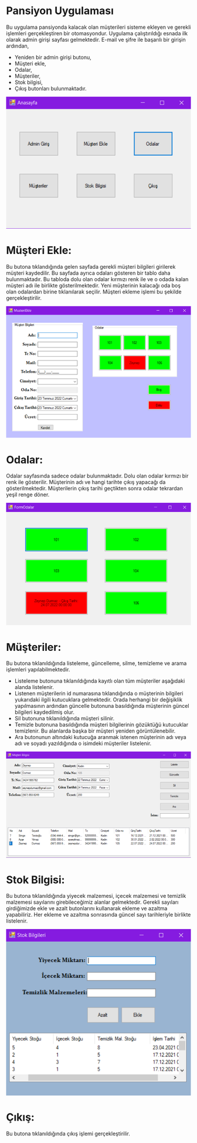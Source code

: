 # Pansiyon Uygulaması
Bu uygulama pansiyonda kalacak olan müşterileri sisteme ekleyen ve gerekli işlemleri gerçekleştiren bir otomasyondur. Uygulama çalıştırıldığı esnada ilk olarak admin girişi sayfası gelmektedir. E-mail ve şifre ile başarılı bir girişin ardından,
* Yeniden bir admin girişi butonu,
* Müşteri ekle,
* Odalar,
* Müşteriler,
* Stok bilgisi,
* Çıkış 
butonları bulunmaktadır. 

![](https://github.com/SimgeTerzioglu/PansiyonUygulamasi/blob/master/anasayfa.png)

# Müşteri Ekle:
Bu butona tıklandığında gelen sayfada gerekli müşteri bilgileri girilerek müşteri kaydedilir. Bu sayfada ayrıca odaları gösteren bir tablo daha bulunmaktadır. Bu tabloda dolu olan odalar kırmızı renk ile ve o odada kalan müşteri adı ile birlikte gösterilmektedir. Yeni müşterinin kalacağı oda boş olan odalardan birine tıklanılarak seçilir. Müşteri ekleme işlemi bu şekilde gerçekleştirilir.

![](https://github.com/SimgeTerzioglu/PansiyonUygulamasi/blob/master/musteriekle.png)

# Odalar:
Odalar sayfasında sadece odalar bulunmaktadır. Dolu olan odalar kırmızı bir renk ile gösterilir. Müşterinin adı ve hangi tarihte çıkış yapacağı da gösterilmektedir. Müşterilerin çıkış tarihi geçtikten sonra odalar tekrardan yeşil renge döner.

![](https://github.com/SimgeTerzioglu/PansiyonUygulamasi/blob/master/odalar.png)

# Müşteriler:
Bu butona tıklanıldığında listeleme, güncelleme, silme, temizleme ve arama işlemleri yapılabilmektedir.
* Listeleme butonuna tıklanıldığında kayıtlı olan tüm müşteriler aşağıdaki alanda listelenir. 
* Listenen müşterilerin id numarasına tıklandığında o müşterinin bilgileri yukarıdaki ilgili kutucuklara gelmektedir. Orada herhangi bir değişiklik yapılmasının ardından güncelle butonuna basıldığında müşterinin güncel bilgileri kaydedilmiş olur. 
* Sil butonuna tıklanıldığında müşteri silinir.
* Temizle butonuna basıldığında müşteri bilgilerinin gözüktüğü kutucuklar temizlenir. Bu alanlarda başka bir müşteri yeniden görüntülenebilir.
* Ara butonunun altındaki kutucuğa aranmak istenen müşterinin adı veya adı ve soyadı yazıldığında o isimdeki müşteriler listelenir. 

![](https://github.com/SimgeTerzioglu/PansiyonUygulamasi/blob/master/musteribilgileri.png)

# Stok Bilgisi: 
Bu butona tıklanıldığında yiyecek malzemesi, içecek malzemesi ve temizlik malzemesi sayılarını girebileceğimiz alanlar gelmektedir. Gerekli sayıları girdiğimizde ekle ve azalt butonlarını kullanarak ekleme ve azaltma yapabiliriz. Her ekleme ve azaltma sonrasında güncel sayı tarihleriyle birlikte listelenir.

![](https://github.com/SimgeTerzioglu/PansiyonUygulamasi/blob/master/stokbilgileri.png)

# Çıkış:
Bu butona tıklanıldığında çıkış işlemi gerçekleştirilir.
